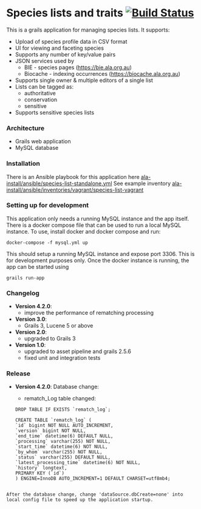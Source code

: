 # Species lists and traits   [![Build Status](https://travis-ci.org/AtlasOfLivingAustralia/specieslist-webapp.svg?branch=master)](https://travis-ci.org/AtlasOfLivingAustralia/specieslist-webapp)

This is a  grails application for managing species lists. It supports:

 * Upload of species profile data in CSV format
 * UI for viewing and faceting species
 * Supports any number of key/value pairs
 * JSON services used by
   * BIE - species pages (https://bie.ala.org.au)
   * Biocache - indexing occurrences (https://biocache.ala.org.au)
 * Supports single owner & multiple editors of a single list
 * Lists can be tagged as:
   * authoritative
   * conservation
   * sensitive
 * Supports sensitive species lists
 
### Architecture 

 * Grails web application
 * MySQL database

### Installation

There is an Ansible playbook for this application here [ala-install/ansible/species-list-standalone.yml](https://github.com/AtlasOfLivingAustralia/ala-install/blob/master/ansible/species-list-standalone.yml)
See example inventory
[ala-install/ansible/inventories/vagrant/species-list-vagrant](https://github.com/AtlasOfLivingAustralia/ala-install/tree/master/ansible/inventories/vagrant)

### Setting up for development

This application only needs a running MySQL instance and the app itself.
There is a docker compose file that can be used to run a local MySQL instance.
To use,  install docker and docker compose and run:

```$xslt
docker-compose -f mysql.yml up
```

This should setup a running MySQL instance and expose port 3306. This is for development purposes only.
Once the docker instance is running, the app can be started using 

```$xslt
grails run-app
```


### Changelog
- **Version 4.2.0**:
  - improve the performance of rematching processing
- **Version 3.0**:
  - Grails 3, Lucene 5 or above
- **Version 2.0**:
  - upgraded to Grails 3
- **Version 1.0**:
  - upgraded to asset pipeline and grails 2.5.6
  - fixed unit and integration tests

### Release
- **Version 4.2.0**:
  Database change:
    -  rematch_Log table changed:
  
  ```
  DROP TABLE IF EXISTS `rematch_log`;
  
  CREATE TABLE `rematch_log` (
  `id` bigint NOT NULL AUTO_INCREMENT,
  `version` bigint NOT NULL,
  `end_time` datetime(6) DEFAULT NULL,
  `processing` varchar(255) NOT NULL,
  `start_time` datetime(6) NOT NULL,
  `by_whom` varchar(255) NOT NULL,
  `status` varchar(255) DEFAULT NULL,
  `latest_processing_time` datetime(6) NOT NULL,
  `history` longtext,
  PRIMARY KEY (`id`)
  ) ENGINE=InnoDB AUTO_INCREMENT=1 DEFAULT CHARSET=utf8mb4;
```  

After the database change, change 'dataSource.dbCreate=none' into local config file to speed up the application startup.